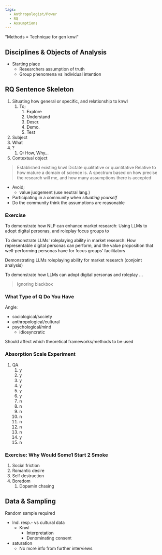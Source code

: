 ```yaml
---
tags:
  - Anthropologist/Power
  - RQ
  - Assumptions
---
```

"Methods = Technique for gen knwl"

## Disciplines & Objects of Analysis
- Starting place
	- Researchers assumption of truth
	- Group phenomena vs individual intention

## RQ Sentence Skeleton
1. Situating how general or specific, and relationship to knwl
	1. To;
		1. Explore
		2. Understand
		3. Descr.
		4. Demo.
		5. Test
2. Subject
3. What
4. ?
	1. Q: How, Why…
5. Contextual object

>Established existing knwl
>Dictate qualitative or quantitative
>Relative to how mature a domain of science is.
>A spectrum based on how precise the research will me, and how many assumptions there is accepted

- Avoid;
	- value judgement (use neutral lang.)
- Participating in a community when *situating yourself*
- Do the community think the assumptions are reasonable

### Exercise
To demonstrate how NLP can enhance market research: Using LLMs to adopt digital personas, and roleplay focus groups to

To demonstrate LLMs' roleplaying ability in market research: How representable digital personas can perform, and the value proposition that well-performing personas have for focus groups' facilitators

Demonstrating LLMs roleplaying ability for market research (conjoint analysis)

To demonstrate how LLMs can adopt digital personas and roleplay …

>Ignoring blackbox

### What Type of Q Do You Have
Angle:
- sociological/society
- anthropological/cultural
- psychological/mind
	- idiosyncratic

Should affect which theoretical frameworks/methods to be used

### Absorption Scale Experiment
1. QA
	1. y
	2. y
	3. y
	4. y
	5. y
	6. y
	7. n
	8. n
	9. n
	10. n
	11. n
	12. n
	13. n
	14. y
	15. n

### Exercise: Why Would Some1 Start 2 Smoke
1. Social friction
2. Romantic desire
3. Self destruction
4. Boredom
	1. Dopamin chasing
## Data & Sampling
Random sample required
- Ind. resp.- vs cultural data
	- Knwl
		- Interpretation
		- Denominating consent
- saturation
	- No more info from further interviews
